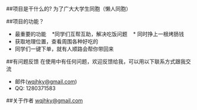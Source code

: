 ##项目是干什么的?
为了广大大学生同胞（懒人同胞）
 
 
 
##项目的功能？

* 最重要的功能
    *同学们互帮互助，解决吃饭问题
    * 同时挣上一根烤肠钱
* 获取地理位置，查看周围各种好吃的
* 同学们一键下单，就有人顺路会帮你带回来


##有问题反馈
在使用中有任何问题，欢迎反馈给我，可以用以下联系方式跟我交流

* 邮件(wqjhky@gmail.com)
* QQ: 1280371583


##关于作者
wqjhky@gmail.com
